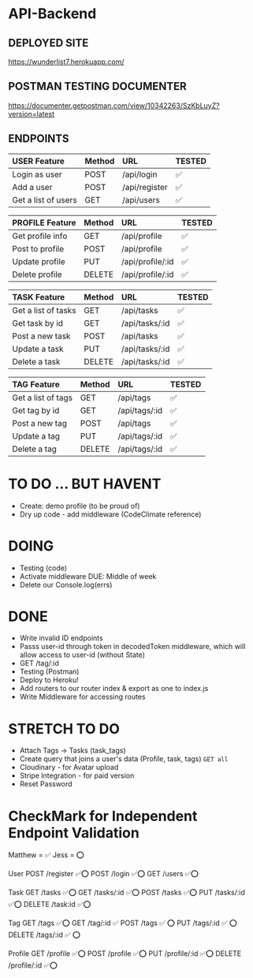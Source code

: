 # API-Backend

## DEPLOYED SITE

https://wunderlist7.herokuapp.com/

## POSTMAN TESTING DOCUMENTER

https://documenter.getpostman.com/view/10342263/SzKbLuyZ?version=latest

## ENDPOINTS

| USER Feature        | Method | URL           | TESTED |
| :------------------ | :----- | :------------ | :----- |
| Login as user       | POST   | /api/login    | ✅     |
| Add a user          | POST   | /api/register | ✅     |
| Get a list of users | GET    | /api/users    | ✅     |

| PROFILE Feature  | Method | URL              | TESTED |
| :--------------- | :----- | :--------------- | :----- |
| Get profile info | GET    | /api/profile     | ✅     |
| Post to profile  | POST   | /api/profile     | ✅     |
| Update profile   | PUT    | /api/profile/:id | ✅     |
| Delete profile   | DELETE | /api/profile/:id | ✅     |

| TASK Feature        | Method | URL            | TESTED |
| :------------------ | :----- | :------------- | :----- |
| Get a list of tasks | GET    | /api/tasks     | ✅     |
| Get task by id      | GET    | /api/tasks/:id | ✅     |
| Post a new task     | POST   | /api/tasks     | ✅     |
| Update a task       | PUT    | /api/tasks/:id | ✅     |
| Delete a task       | DELETE | /api/tasks/:id | ✅     |

| TAG Feature        | Method | URL           | TESTED |
| :----------------- | :----- | :------------ | :----- |
| Get a list of tags | GET    | /api/tags     | ✅     |
| Get tag by id      | GET    | /api/tags/:id | ✅     |
| Post a new tag     | POST   | /api/tags     | ✅     |
| Update a tag       | PUT    | /api/tags/:id | ✅     |
| Delete a tag       | DELETE | /api/tags/:id | ✅     |

# TO DO ... BUT HAVENT

- Create: demo profile (to be proud of)
- Dry up code - add middleware (CodeClimate reference)

# DOING

- Testing (code)
- Activate middleware DUE: Middle of week
- Delete our Console.log(errs)

# DONE

- Write invalid ID endpoints
- Passs user-id through token in decodedToken middleware, which will allow access to user-id (without State)
- GET /tag/:id
- Testing (Postman)
- Deploy to Heroku!
- Add routers to our router index & export as one to index.js
- Write Middleware for accessing routes

# STRETCH TO DO

- Attach Tags -> Tasks (task_tags)
- Create query that joins a user's data (Profile, task, tags) `GET all`
- Cloudinary - for Avatar upload
- Stripe Integration - for paid version
- Reset Password

# CheckMark for Independent Endpoint Validation

Matthew = ✅
Jess = ⭕

User
POST /register ✅⭕
POST /login ✅⭕
GET /users ✅⭕

Task
GET /tasks ✅⭕
GET /tasks/:id ✅⭕
POST /tasks ✅⭕
PUT /tasks/:id ✅⭕
DELETE /task:id ✅⭕

Tag
GET /tags ✅⭕
GET /tag/:id ✅
POST /tags ✅ ⭕
PUT /tags/:id ✅ ⭕
DELETE /tags/:id ✅ ⭕

Profile
GET /profile ✅⭕
POST /profile ✅⭕
PUT /profile/:id ✅⭕
DELETE /profile/:id ✅⭕
